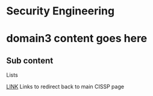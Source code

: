 # Security Engineering

# domain3 content goes here

## Sub content

Lists

[LINK](/docs/certifications/cissp.md) Links to redirect back to main CISSP page
